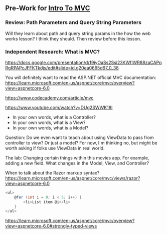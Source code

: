 ## Pre-Work for [Intro To MVC](/Mod3/Lessons/Week1/?????????.md)

### Review: Path Parameters and Query String Parameters
Will they learn about path and query string params in the how the web works lesson? I think they should. Then review before this lesson.

### Independent Research: What is MVC?
https://docs.google.com/presentation/d/19iyOaSs2Ssi23KWflWR88zaCAPpRgRPAPcJFFKTkdjs/edit#slide=id.g20ea0665d67_0_38


You will definitely want to read the ASP.NET official MVC documentation: https://learn.microsoft.com/en-us/aspnet/core/mvc/overview?view=aspnetcore-6.0

https://www.codecademy.com/article/mvc

https://www.youtube.com/watch?v=DUg2SWWK18I

* In your own words, what is a Controller?
* In your own words, what is a View?
* In your own words, what is a Model?


<!-- TODO, when should we have them learn about validation on their models? Mod 4 topic? -->

Question: Do we even want to teach about using ViewData to pass from controller to view? Or just a model? For now, I'm thinking no, but might be worth asking if folks use ViewData in real world.


The lab: Changing certain things within this movies app. For example, adding a new field. What changes in the Model, View, and Controller?

When to talk about the Razor markup syntax? https://learn.microsoft.com/en-us/aspnet/core/mvc/views/razor?view=aspnetcore-6.0

```C#
<ul>
    @for (int i = 0; i < 5; i++) {
        <li>List item @i</li>
    }
</ul>
```

https://learn.microsoft.com/en-us/aspnet/core/mvc/overview?view=aspnetcore-6.0#strongly-typed-views

